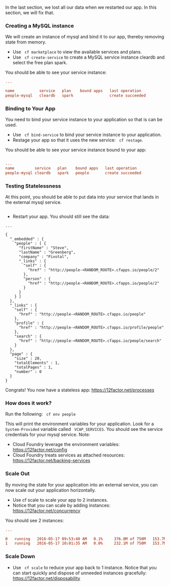 In the last section, we lost all our data when we restarted our app. In this section, we will fix that.

### Creating a MySQL instance

We will create an instance of mysql and bind it to our app, thereby removing state from memory.
- Use ` cf marketplace` to view the available services and plans.
- Use ` cf create-service` to create a MySQL service instance cleardb and select the free plan spark.

You should be able to see your service instance:
```cf services
...

name           service   plan    bound apps   last operation   
people-mysql   cleardb   spark                create succeeded   
```

### Binding to Your App
You need to bind your service instance to your application so that is can be used.
- Use ` cf bind-service` to bind your service instance to your application.
- Restage your app so that it uses the new service: ` cf restage`.

You should be able to see your service instance bound to your app:
``` cf services

...
name         service   plan    bound apps   last operation   
people-mysql cleardb   spark   people       create succeeded
```

### Testing Statelessness
At this point, you should be able to put data into your service that lands in the external mysql service.
```curl -X POST -H "Content-Type:application/json" -d '{"firstName":"Steve", "lastName":"Greenberg", "company":"Pivotal"}' http://people-<RANDOM_ROUTE>.cfapps.io/people
```

- Restart your app.
You should still see the data:
```curl http://people-<RANDOM_ROUTE>.cfapps.io/people
...

{
  "_embedded" : {
    "people" : [ {
      "firstName" : "Steve",
      "lastName" : "Greenberg",
      "company" : "Pivotal",
      "_links" : {
        "self" : {
          "href" : "http://people-<RANDOM_ROUTE>.cfapps.io/people/2"
        },
        "person" : {
          "href" : "http://people-<RANDOM_ROUTE>.cfapps.io/people/2"
        }
      }
    } ]
  },
  "_links" : {
    "self" : {
      "href" : "http://people-<RANDOM_ROUTE>.cfapps.io/people"
    },
    "profile" : {
      "href" : "http://people-<RANDOM_ROUTE>.cfapps.io/profile/people"
    },
    "search" : {
      "href" : "http://people-<RANDOM_ROUTE>.cfapps.io/people/search"
    }
  },
  "page" : {
    "size" : 20,
    "totalElements" : 1,
    "totalPages" : 1,
    "number" : 0
  }
}
```

Congrats! You now have a stateless app: <https://12factor.net/processes>

### How does it work?
Run the following:
` cf env people`

This will print the environment variables for your application. Look for a ` System-Provided` variable called ` VCAP_SERVICES`. You should see the service credentials for your mysql service. Note:
- Cloud Foundry leverage the environment variables: <https://12factor.net/config>
- Cloud Foundry treats services as attached resources: <https://12factor.net/backing-services>

### Scale Out
By moving the state for your application into an external service, you can now scale out your application horizontally.
- Use cf scale to scale your app to 2 instances.
- Notice that you can scale by adding instances: <https://12factor.net/concurrency>

You should see 2 instances:
```cf app people
...

0   running   2016-05-17 09:53:40 AM   0.1%     376.8M of 750M   153.7M of 1G      
1   running   2016-05-17 10:01:35 AM   0.0%     232.1M of 750M   153.7M of 1G      
```

### Scale Down
- Use ` cf scale` to reduce your app back to 1 instance.
Notice that you can start quickly and dispose of unneeded instances gracefully: <https://12factor.net/disposability>
